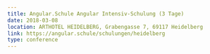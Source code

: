 ```yaml
---
title: Angular.Schule Angular Intensiv-Schulung (3 Tage)
date: 2018-03-08
location: ARTHOTEL HEIDELBERG, Grabengasse 7, 69117 Heidelberg
link: https://angular.schule/schulungen/heidelberg
type: conference
---
```

